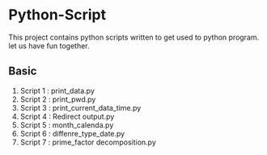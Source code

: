 
# Python-Script

This project contains python scripts written to get used to python program. let us have fun together.

## Basic

1. Script 1 : print_data.py
2. Script 2 : print_pwd.py
3. Script 3 : print_current_data_time.py
4. Script 4 : Redirect output.py
5. Script 5 : month_calenda.py
6. Script 6 : diffenre_type_date.py
6. Script 7 : prime_factor decomposition.py


